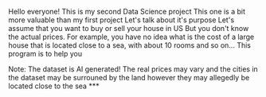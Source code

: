 Hello everyone!
This is my second Data Science project
This one is a bit more valuable than my first project
Let's talk about it's purpose
Let's assume that you want to buy or sell your house in US
But you don't know the actual prices. For example, you have no idea what is the cost of a large house that is located close to a sea, with about 10 rooms and so on...
This program is to help you

Note: The dataset is AI generated! The real prices may vary and the cities in the dataset may be surrouned by the land however they may allegedly be located close to the sea ***
